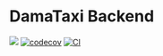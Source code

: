 # DamaTaxi Backend

<img src="https://img.shields.io/badge/SpringBoot-44CC11?style=flat-square&logo=Spring&logoColor=white"/>  [![codecov](https://codecov.io/gh/DamaTaxi/Backend/branch/master/graph/badge.svg?token=9LcIlUhBIJ)](https://codecov.io/gh/DamaTaxi/Backend)  [![CI](https://github.com/DamaTaxi/Backend/actions/workflows/gradle.yml/badge.svg)](https://github.com/DamaTaxi/Backend/actions/workflows/gradle.yml)

